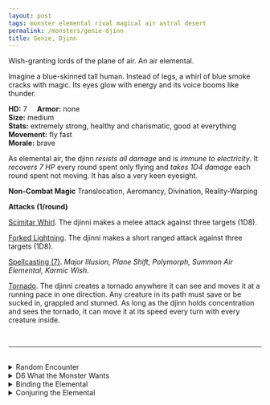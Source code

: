 ```yaml
---
layout: post
tags: monster elemental rival magical air astral desert
permalink: /monsters/genie-djinn
title: Genie, Djinn
---
```


Wish-granting lords of the plane of air. An air elemental.

Imagine a blue-skinned tall human. Instead of legs, a whirl of blue smoke cracks with magic. Its eyes glow with energy and its voice booms like thunder.

**HD:** 7  &nbsp; &nbsp;  **Armor:** none <br>
**Size:** medium <br>
**Stats:** extremely strong, healthy and charismatic, good at everything <br>
**Movement:** fly fast <br>
**Morale:** brave <br>

As elemental air, the djinn *resists all damage* and is *immune to electricity*. It *recovers 7 HP* every round spent only flying and *takes 1D4 damage* each round spent not moving. It has also a very keen eyesight.

**Non-Combat Magic**
Translocation, Aeromancy, Divination, Reality-Warping

**Attacks (1/round)**

<ins>Scimitar Whirl</ins>. The djinni makes a melee attack against three targets (1D8).

<ins>Forked Lightning</ins>. The djinni makes a short ranged attack against three targets (1D8). 

<ins>Spellcasting (7)</ins>. *Major Illusion, Plane Shift, Polymorph, Summon Air Elemental, Karmic Wish.*

<ins>Tornado</ins>. The djinni creates a tornado anywhere it can see and moves it at a running pace in one direction. Any creature in its path must save or be sucked in, grappled and stunned. As long as the djinn holds concentration and sees the tornado, it can move it at its speed every turn with every creature inside.

<br>

---

<br> 

<details markdown="1">
<summary>Random Encounter</summary>

1. **Monster:** 1 djinni.
1. **Lair:** An ornate oil lamp that could use some polishing. <br>	&nbsp; OR <br>	**Omen:** The enchanting sound of a magical smoke puff.
1. **Spoor:** The terrible consequences of a wish gone wrong.
1. **Tracks:** A breeze that smells of magic and spices.
1. **Trace:** [rumor] A local person has become rich, and successful in love.
1. **Trace:** [rumor] A local who’se luck as turned rambles about a lamp.
</details>

<details markdown="1">
<summary>D6 What the Monster Wants</summary>

1. Take a sample of everything there is to taste in the area back to its sky palace.
1. Observe the comedic struggle of winged creatures flying.
1. Freedom from a spoiled master who asked it something conflicting with your current goal.
1. To accomplish the goal of their master who only has one wish left and an ambitious project to finish.
1. Collect materials on a massive scale to build its palace in the plane of air.
1. Is bound to the place because of a dying person’s wish, is bored and you seem amusing. 
</details>

<details markdown="1">
<summary>Binding the Elemental</summary>

You gain a [Spell Dice](https://saltygoo.github.io/class/magic-user#spells), one Doom Point and ...

1. ... you plane-shift to a flying city in the plane of air.
1. ... Dao assassins are after you. 
1. ... one wish. 
1. ... two wishes.
1. ... three wishes.
1. ... the spell word create. 

If you roll a catastrophe, the elemental is released.
</details>

<details markdown="1">
<summary>Conjuring the Elemental</summary>

If you know the spell [Conjure](https://saltygoo.github.io/2020/11/12/conjure/), you can alter it in such way for a minimum of 4 Spell Dices:

**Conjure Djinn** <br>

You summon a djinni for [sum] minutes during which you can ask it to grant you 1 wish. The djinni will do everything in its power to twist the wish in a karmic way and will interrogate you on your values.

You need 7 SD to cast this variant of the conjure elemental spell.
</details>
